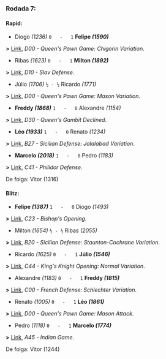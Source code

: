 ### Rodada 7:

#### Rapid:

* Diogo *(1236)* `0   -   1` **Felipe *(1590)***

**>** [Link](https://www.lichess.org/AW1ob8qv), *D00 - Queen's Pawn Game: Chigorin Variation*.
* Ribas *(1623)* `0   -   1` **Milton *(1892)***

**>** [Link](https://www.lichess.org/4PHI8qN4), *D10 - Slav Defense*.
* Júlio *(1706)* `½ - ½` Ricardo *(1771)*

**>** [Link](https://www.lichess.org/Tflx76ez), *D00 - Queen's Pawn Game: Mason Variation*.
* **Freddy *(1868)*** `1   -   0`  Alexandre *(1154)*

**>** [Link](https://www.lichess.org/c4RUGpPR), *D30 - Queen's Gambit Declined*.
* **Léo *(1933)*** `1   -   0`  Renato *(1234)*

**>** [Link](https://www.lichess.org/qlgtkmyW), *B27 - Sicilian Defense: Jalalabad Variation*.
* **Marcelo *(2018)*** `1   -   0`  Pedro *(1183)*

**>** [Link](https://www.lichess.org/mvtmGlJJ), *C41 - Philidor Defense*.

De folga: Vitor (1316)

#### Blitz:

* **Felipe *(1387)*** `1   -   0`  Diogo *(1493)*

**>** [Link](https://www.lichess.org/K27unGrd), *C23 - Bishop's Opening*.
* Milton *(1654)* `½ - ½` Ribas *(2055)*

**>** [Link](https://www.lichess.org/JY2PY2di), *B20 - Sicilian Defense: Staunton-Cochrane Variation*.
* Ricardo *(1625)* `0   -   1` **Júlio *(1546)***

**>** [Link](https://www.lichess.org/m0SZj8Sq), *C44 - King's Knight Opening: Normal Variation*.
* Alexandre *(1183)* `0   -   1` **Freddy *(1815)***

**>** [Link](https://www.lichess.org/BU6Y8gxM), *C00 - French Defense: Schlechter Variation*.
* Renato *(1005)* `0   -   1` **Léo *(1861)***

**>** [Link](https://www.lichess.org/Zuj9WuHM), *D00 - Queen's Pawn Game: Mason Attack*.
* Pedro *(1118)* `0   -   1` **Marcelo *(1774)***

**>** [Link](https://www.lichess.org/LkJD4S6R), *A45 - Indian Game*.

De folga: Vitor (1244)

